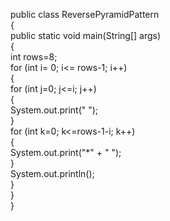public class ReversePyramidPattern  
{  
public static void main(String[] args)  
{  
int rows=8;  
for (int i= 0; i<= rows-1; i++)  
{  
for (int j=0; j<=i; j++)  
{  
System.out.print(" ");  
}  
for (int k=0; k<=rows-1-i; k++)  
{  
System.out.print("*" + " ");  
}  
System.out.println();  
}  
}  
}  

